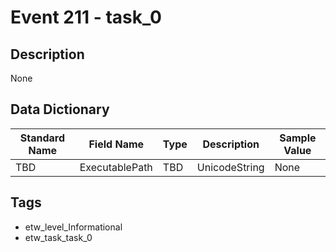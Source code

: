 # Event 211 - task_0

## Description
None

## Data Dictionary
|Standard Name|Field Name|Type|Description|Sample Value|
|---|---|---|---|---|
|TBD|ExecutablePath|TBD|UnicodeString|None|None|

## Tags
* etw_level_Informational
* etw_task_task_0